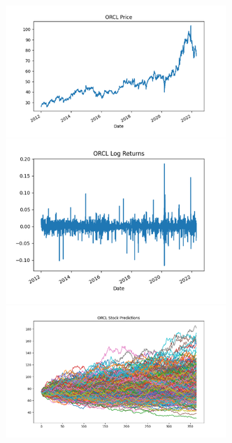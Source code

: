 ![Alt text](/orcl_price.png "Orcle Monty Image")
![Alt text](/orcl_logreturns.png "Orcle Monty Image")
![Alt text](/orcl_monty.png "Orcle Monty Image")
